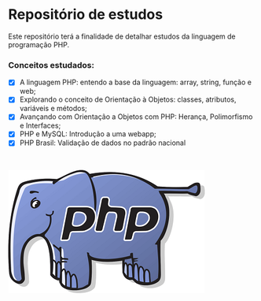 # Repositório de estudos

Este repositório terá a finalidade de detalhar estudos da linguagem de programação PHP.</br>

### Conceitos estudados:

- [x] A linguagem PHP: entendo a base da linguagem: array, string, função e web;
- [x] Explorando o conceito de Orientação à Objetos: classes, atributos, variáveis e métodos;
- [x] Avançando com Orientação a Objetos com PHP: Herança, Polimorfismo e Interfaces;
- [x] PHP e MySQL: Introdução a uma webapp;
- [x] PHP Brasil: Validação de dados no padrão nacional

</br>

![img_js](https://github.com/renatamoss/estudo_php/blob/main/php_img.png?raw=true)
